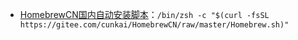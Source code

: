 - [HomebrewCN国内自动安装脚本](https://github.com/cunkai/HomebrewCN)：`/bin/zsh -c "$(curl -fsSL https://gitee.com/cunkai/HomebrewCN/raw/master/Homebrew.sh)"`

